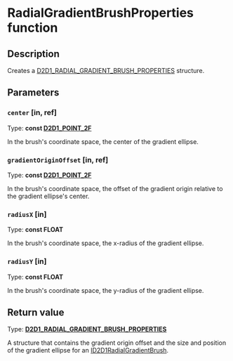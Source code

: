 # RadialGradientBrushProperties function

## Description

Creates a [D2D1_RADIAL_GRADIENT_BRUSH_PROPERTIES](https://learn.microsoft.com/windows/desktop/api/d2d1/ns-d2d1-d2d1_radial_gradient_brush_properties) structure.

## Parameters

### `center` [in, ref]

Type: **const [D2D1_POINT_2F](https://learn.microsoft.com/windows/desktop/Direct2D/d2d1-point-2f)**

In the brush's coordinate space, the center of the gradient ellipse.

### `gradientOriginOffset` [in, ref]

Type: **const [D2D1_POINT_2F](https://learn.microsoft.com/windows/desktop/Direct2D/d2d1-point-2f)**

In the brush's coordinate space, the offset of the gradient origin relative to the gradient ellipse's center.

### `radiusX` [in]

Type: **const FLOAT**

In the brush's coordinate space, the x-radius of the gradient ellipse.

### `radiusY` [in]

Type: **const FLOAT**

In the brush's coordinate space, the y-radius of the gradient ellipse.

## Return value

Type: **[D2D1_RADIAL_GRADIENT_BRUSH_PROPERTIES](https://learn.microsoft.com/windows/desktop/api/d2d1/ns-d2d1-d2d1_radial_gradient_brush_properties)**

A structure that contains the gradient origin offset and the size and position of the gradient ellipse for an [ID2D1RadialGradientBrush](https://learn.microsoft.com/windows/desktop/api/d2d1/nn-d2d1-id2d1radialgradientbrush).